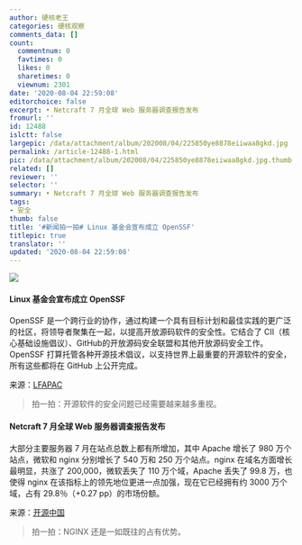 ```yaml
---
author: 硬核老王
categories: 硬核观察
comments_data: []
count:
  commentnum: 0
  favtimes: 0
  likes: 0
  sharetimes: 0
  viewnum: 2301
date: '2020-08-04 22:59:08'
editorchoice: false
excerpt: • Netcraft 7 月全球 Web 服务器调查报告发布
fromurl: ''
id: 12488
islctt: false
largepic: /data/attachment/album/202008/04/225850ye8878eiiwaa8gkd.jpg
permalink: /article-12488-1.html
pic: /data/attachment/album/202008/04/225850ye8878eiiwaa8gkd.jpg.thumb.jpg
related: []
reviewer: ''
selector: ''
summary: • Netcraft 7 月全球 Web 服务器调查报告发布
tags:
- 安全
thumb: false
title: '#新闻拍一拍# Linux 基金会宣布成立 OpenSSF'
titlepic: true
translator: ''
updated: '2020-08-04 22:59:08'
---
```


![](/data/attachment/album/202008/04/225850ye8878eiiwaa8gkd.jpg)


#### Linux 基金会宣布成立 OpenSSF


OpenSSF 是一个跨行业的协作，通过构建一个具有目标计划和最佳实践的更广泛的社区，将领导者聚集在一起，以提高开放源码软件的安全性。它结合了 CII（核心基础设施倡议）、GitHub的开放源码安全联盟和其他开放源码安全工作。OpenSSF 打算托管各种开源技术倡议，以支持世界上最重要的开源软件的安全，所有这些都将在 GitHub 上公开完成。


来源：[LFAPAC](https://mp.weixin.qq.com/s/ywSFuFBMVZyrKpc_JMsHGw)



> 
> 拍一拍：开源软件的安全问题已经需要越来越多重视。
> 
> 
> 


#### Netcraft 7 月全球 Web 服务器调查报告发布


大部分主要服务器 7 月在站点总数上都有所增加，其中 Apache 增长了 980 万个站点，微软和 nginx 分别增长了 540 万和 250 万个站点。nginx 在域名方面增长最明显，共涨了 200,000，微软丢失了 110 万个域，Apache 丢失了 99.8 万，也使得 nginx 在该指标上的领先地位更进一点加强，现在它已经拥有约 3000 万个域，占有 29.8％（+0.27 pp）的市场份额。


来源：[开源中国](https://www.oschina.net/news/117669/july-2020-web-server-survey)



> 
> 拍一拍：NGINX 还是一如既往的占有优势。
> 
> 
>
